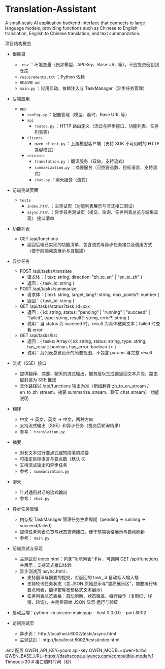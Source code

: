 # Translation-Assistant
A small-scale AI application backend interface that connects to large language models, providing functions such as Chinese to English translation, English to Chinese translation, and text summarization.

项目结构概览

- 根目录
  - `.env` ：环境变量（例如模型、API Key、Base URL 等），不应提交密钥到仓库
  - `requirements.txt` ：Python 依赖
  - `README.md`
  - `main.py` ：应用启动、依赖注入与 TaskManager（异步任务管理）
- 后端应用
  - `app`
    - `config.py` ：配置管理（模型、超时、Base URL 等）
    - `api`
      - `routes.py` ：HTTP 路由定义（流式与异步接口、功能列表、任务列表等）
    - `clients`
      - `qwen_client.py` ：上游模型客户端（支持 SDK 不可用时的 HTTP 兼容模式）
    - `services`
      - `translation.py` ：翻译服务（双向，支持流式）
      - `summarization.py` ：摘要服务（可控要点数、目标语言，支持流式）
      - `chat.py` ：聊天服务（流式）
- 前端测试页面
  - `tests`
    - `index.html` ：主测试页（功能列表展示与流式接口测试）
    - `async.html` ：异步任务测试页（提交、轮询、任务列表总览与结果呈现）
接口清单

- 功能列表
  - GET /api/functions
    - 返回后端已实现的功能清单，包含流式与异步任务接口及调用方式（便于前端动态展示与自描述）
- 异步任务
  - POST /api/tasks/translate
    - 请求体：{ text: string, direction: "zh_to_en" | "en_to_zh" }
    - 返回：{ task_id: string }
  - POST /api/tasks/summarize
    - 请求体：{ text: string, target_lang?: string, max_points?: number }
    - 返回：{ task_id: string }
  - GET /api/tasks/status?task_id=xxx
    - 返回：{ id: string, status: "pending" | "running" | "succeed" | "failed", type: string, result?: string, error?: string }
    - 说明：当 status 为 succeed 时，result 为具体结果文本；failed 时查看 error
  - GET /api/tasks/list
    - 返回：{ tasks: Array<{ id: string, status: string, type: string, has_result: boolean, has_error: boolean }> }
    - 说明：为列表总览设计的简要视图，不包含 params 与完整 result
- 流式（SSE）接口
  - 提供翻译、摘要、聊天的流式输出，服务层以生成器返回文本片段，路由层封装为 SSE 推送
  - 具体路径以 /api/functions 输出为准（例如翻译 zh_to_en_stream / en_to_zh_stream、摘要 summarize_stream、聊天 chat_stream）
功能说明

- 翻译
  - 中文 → 英文、英文 → 中文，两种方向
  - 支持流式输出（SSE）和异步任务（提交后轮询结果）
  - 参考： `translation.py`
- 摘要
  - 对长文本进行要点式或短段落的摘要
  - 可指定目标语言与要点数（默认 5）
  - 支持流式输出和异步任务
  - 参考： `summarization.py`
- 聊天
  - 针对通用对话的流式输出
  - 参考： `chat.py`
- 异步任务管理
  - 内存版 TaskManager 管理任务生命周期（pending → running → succeed/failed）
  - 提供任务列表总览与状态查询接口，便于前端表格展示与自动刷新
  - 参考： `main.py`
- 前端测试与呈现
  - 主测试页 index.html：包含“功能列表”卡片，可调用 GET /api/functions 并展示；支持流式接口体验
  - 异步测试页 async.html：
    - 支持翻译与摘要的提交，对返回的 task_id 自动写入输入框
    - 支持轮询任务状态（含 JSON 原始显示与“漂亮展示区”，摘要按行转要点列表，翻译按等宽预格式文本展示）
    - 任务列表总览表格：自动刷新、状态徽章、每行操作（复制ID、详情、轮询），并附带原始 JSON 显示
运行与验证

- 启动后端：python -m uvicorn main:app --host 0.0.0.0 --port 8002
- 访问测试页
  - 异步页： http://localhost:8002/tests/async.html
  - 主测试页： http://localhost:8002/tests/index.html


.env 配置
QWEN_API_KEY=yours api-key
QWEN_MODEL=qwen-turbo
QWEN_BASE_URL=https://dashscope.aliyuncs.com/compatible-mode/v1
Timeout=30              # 接口超时时间（秒）